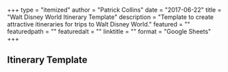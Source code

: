 +++
type = "itemized"
author = "Patrick Collins"
date = "2017-06-22"
title = "Walt Disney World Itinerary Template"
description = "Template to create attractive itineraries for trips to Walt Disney World."
featured = ""
featuredpath = ""
featuredalt = ""
linktitle = ""
format = "Google Sheets"
+++

## Itinerary Template
